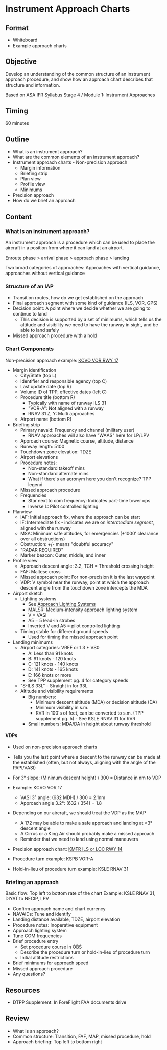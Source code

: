 # Instrument Approach Charts

## Format

- Whiteboard
- Example approach charts

## Objective

Develop an understanding of the common structure of an instrument approach procedure, and show how an approach chart describes that structure and information.

Based on
ASA IFR Syllabus Stage 4 / Module 1: Instrument Approaches

## Timing

60 minutes

## Outline

- What is an instrument approach?
- What are the common elements of an instrument approach?
- Instrument approach charts - Non-precision approach
  - Margin information
  - Briefing strip
  - Plan view
  - Profile view
  - Minimums
- Precision approach
- How do we brief an approach

## Content

### What is an instrument approach?

An instrument approach is a procedure which can be used to place the aircraft in a position from where it can land at an airport.

Enroute phase > arrival phase > approach phase > landing

Two broad categories of approaches: Approaches with vertical guidance, approaches without vertical guidance

### Structure of an IAP

- Transition routes, how do we get established on the approach
- Final approach segment with some kind of guidance (ILS, VOR, GPS)
- Decision point: A point where we decide whether we are going to continue to land
  - This decision is supported by a set of minimums, which tells us the altitude and visibility we need to have the runway in sight, and be able to land safely
- Missed approach procedure with a hold

### Chart Components

Non-precision approach example: [KCVO VOR RWY 17](https://www.airnav.com/depart?http://aeronav.faa.gov/d-tpp/2509/00782VA.PDF)

- Margin identification
  - City/State (top L)
  - Identifier and responsible agency (top C)
  - Last update date (top R)
  - Volume ID of TPP, effective dates (left C)
  - Procedure title (bottom R)
    - Typically with name of runway ILS 31
    - "VOR-A": Not aligned with a runway
    - RNAV 31 Z, Y: Multi approaches
  - Airport name (bottom R)
- Briefing strip
  - Primary navaid: Frequency and channel (military user)
    - RNAV approaches will also have "WAAS" here for LP/LPV
  - Approach course: Magnetic course, altitude, distance
  - Runway length: 5100
  - Touchdown zone elevation: TDZE
  - Airport elevations
  - Procedure notes:
    - Non-standard takeoff mins
    - Non-standard alternate mins
    - What if there's an acronym here you don't recognize? TPP legend
  - Missed approach procedure
  - Frequencies
    - Star next to com frequency: Indicates part-time tower ops
    - Inverse L: Pilot controlled lighting
- Planview
  - IAF: Initial approach fix, where the approach can be start
  - IF: Intermediate fix - indicates we are on _intermediate segment_, aligned with the runway
  - MSA: Minimum safe altitudes, for emergencies (+1000' clearance over all obstructions)
  - Obstruction: +/- means "doubtful accuracy"
  - "RADAR REQUIRED"
  - Marker beacon: Outer, middle, and inner
- Profile view
  - Approach descent angle: 3.2, TCH = Threshold crossing height
  - FAF: Maltese cross
  - Missed approach point: For non-precision it is the last waypoint
  - VDP: V symbol near the runway, point at which the approach descent angle from the touchdown zone intercepts the MDA
- Airport sketch
  - Lighting systems
    - See [Approach Lighting Systems](https://www.faa.gov/air_traffic/publications/atpubs/aim_html/chap2_section_1.html)
    - MALSR: Medium-intensity approach lighting system
    - V = VASI
    - A5 = 5 lead-in strobes
    - Inverted V and A5 = pilot controlled lighting
  - Timing stable for different ground speeds
    - Used for timing the missed approach point
- Landing minimums
  - Airport categories: VREF or 1.3 \* VS0
    - A: Less than 91 knots
    - B: 91 knots - 120 knots
    - C: 121 knots - 140 knots
    - D: 141 knots - 165 knots
    - E: 166 knots or more
    - See TPP supplement pg. 4 for category speeds
  - "S-ILS 33L" - Straight in for 33L
  - Altitude and visibility requirements
    - Big numbers:
      - Minimum descent altitude (MDA) or decision altitude (DA)
      - Minimum visibility in s.m.
      - RVR in 100's of feet, can be converted to s.m. (TPP supplement pg. 5) - See KSLE RNAV 31 for RVR
    - Small numbers: MDA/DA in height about runway threshold

#### VDPs

- Used on non-precision approach charts
- Tells you the last point where a descent to the runway can be made at the established (often, but not always, aligning with the angle of the PAPI/VASI)
- For 3° slope: (Minimum descent height) / 300 = Distance in nm to VDP
- Example: KCVO VOR 17
  - VASI 3° angle: (632 MDH) / 300 = 2.1nm
  - Approach angle 3.2°: (632 / 354) = 1.8
- Depending on our aircraft, we should treat the VDP as the MAP

  - A 172 may be able to make a safe approach and landing at >3° descent angle
  - A Cirrus or a King Air should probably make a missed approach
  - Reminder that we need to land using normal maneuvers

- Precision approach chart: [KMFR ILS or LOC RWY 14](https://aeronav.faa.gov/d-tpp/2510/00251IL14.PDF)
- Procedure turn example: KSPB VOR-A
- Hold-in-lieu of procedure turn example: KSLE RNAV 31

### Briefing an approach

Basic flow: Top left to bottom rate of the chart
Example: KSLE RNAV 31, DIYAT to NECIP, LPV

- Confirm approach name and chart currency
- NAVAIDs: Tune and identify
- Landing distance available, TDZE, airport elevation
- Procedure notes: Inoperative equipment
- Approach lighting system
- Tune COM frequencies
- Brief procedure entry
  - Set procedure course in OBS
  - Describe the procedure turn or hold-in-lieu of procedure turn
  - Initial altitude restrictions
- Brief minimums for approach speed
- Missed approach procedure
- Any questions?

## Resources

- DTPP Supplement: In ForeFlight FAA documents drive

## Review

- What is an approach?
- Common structure: Transition, FAF, MAP, missed procedure, hold
- Approach briefing: Top left to bottom right
